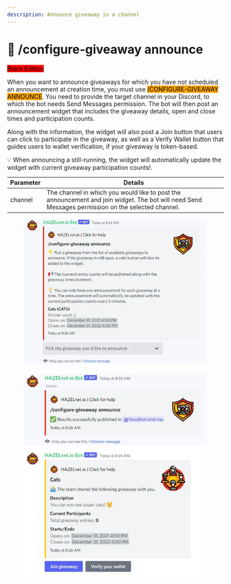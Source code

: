 ```yaml
---
description: Announce giveaway in a channel
---
```


# 📢 /configure-giveaway announce

<mark style="background-color:red;">Black Edition</mark>

When you want to announce giveaways for which you have not scheduled an announcement at creation time, you must use <mark style="background-color:orange;">/CONFIGURE-GIVEAWAY ANNOUNCE</mark>. You need to provide the target channel in your Discord, to which the bot needs Send Messages permission. The bot will then post an announcement widget that includes the giveaway details, open and close times and participation counts.

Along with the information, the widget will also post a Join button that users can click to participate in the giveaway, as well as a Verify Wallet button that guides users to wallet verification, if your giveaway is token-based.

💡 When announcing a still-running, the widget will automatically update the widget with current giveaway participation counts!.

| Parameter | Details                                                                                                                                           |
| --------- | ------------------------------------------------------------------------------------------------------------------------------------------------- |
| channel   | The channel in which you would like to post the announcement and join widget. The bot will need Send Messages permission on the selected channel. |

<figure><img src="../../../.gitbook/assets/image.png" alt=""><figcaption></figcaption></figure>

<figure><img src="../../../.gitbook/assets/image (1).png" alt=""><figcaption></figcaption></figure>
